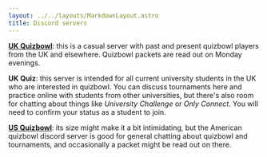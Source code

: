 ```yaml
---
layout: ../../layouts/MarkdownLayout.astro
title: Discord servers
---
```


[**UK Quizbowl**](https://discord.gg/GY2RnCE): this is a casual server with past and present quizbowl players from the UK and elsewhere. Quizbowl packets are read out on Monday evenings.

**UK Quiz**: this server is intended for all current university students in the UK who are interested in quizbowl. You can discuss tournaments here and practice online with students from other universities, but there's also room for chatting about things like _University Challenge_ or _Only Connect_. You will need to confirm your status as a student to join.

[**US Quizbowl**](https://discord.gg/quizbowl): its size might make it a bit intimidating, but the American quizbowl discord server is good for general chatting about quizbowl and tournaments, and occasionally a packet might be read out on there.
